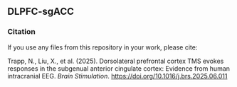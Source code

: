 ## DLPFC-sgACC
### Citation
If you use any files from this repository in your work, please cite:

Trapp, N., Liu, X., et al. (2025). Dorsolateral prefrontal cortex TMS evokes responses in the subgenual anterior cingulate cortex: Evidence from human intracranial EEG. *Brain Stimulation*. https://doi.org/10.1016/j.brs.2025.06.011
